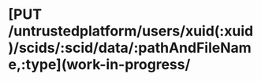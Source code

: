 # \[PUT /untrustedplatform/users/xuid\(:xuid\)/scids/:scid/data/:pathAndFileName,:type\]\(work-in-progress/

